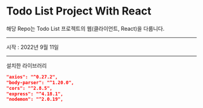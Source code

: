 # Todo List Project With React
해당 Repo는 Todo List 프로젝트의 웹(클라이언트, React)을 다룹니다.  

---  
시작 : 2022년 9월 11일  
  
---  
설치한 라이브러리
```json
"axios": "^0.27.2",
"body-parser": "^1.20.0",
"cors": "^2.8.5",
"express": "^4.18.1",
"nodemon": "^2.0.19",
```